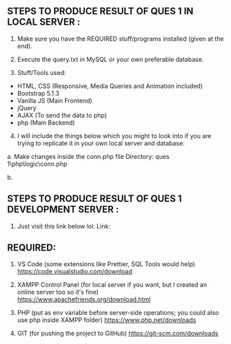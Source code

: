 ## STEPS TO PRODUCE RESULT OF QUES 1 IN LOCAL SERVER :

1. Make sure you have the REQUIRED stuff/programs installed (given at the end).

2. Execute the query.txt in MySQL or your own preferable database.

3. Stuff/Tools used:

- HTML, CSS (Responsive, Media Queries and Animation included)
- Bootstrap 5.1.3
- Vanilla JS (Main Frontend)
- jQuery
- AJAX (To send the data to php)
- php (Main Backend)

4. I will include the things below which you might to look into if you are trying to replicate it in your own local server and database:

a. Make changes inside the conn.php file
Directory: ques 1\php\logic\conn.php

b.

## STEPS TO PRODUCE RESULT OF QUES 1 DEVELOPMENT SERVER :

1. Just visit this link below lol.
   Link:

## REQUIRED:

1. VS Code (some extensions like Prettier, SQL Tools would help)
   https://code.visualstudio.com/download

2. XAMPP Control Panel (for local server if you want, but I created an online server too so it's fine)
   https://www.apachefriends.org/download.html

3. PHP (put as env variable before server-side operations; you could also use php inside XAMPP folder)
   https://www.php.net/downloads

4. GIT (for pushing the project to GitHub)
   https://git-scm.com/downloads
